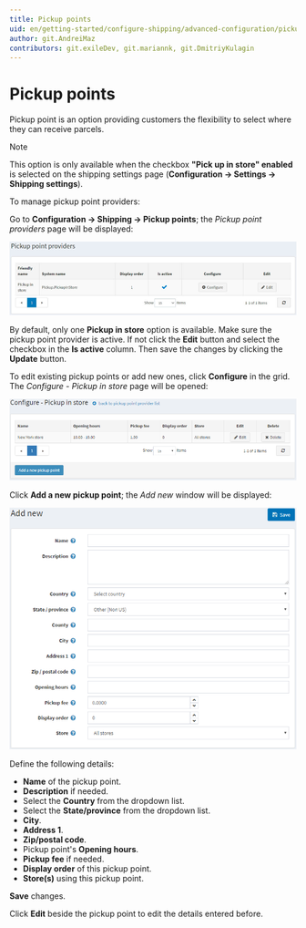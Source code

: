 ```yaml
---
title: Pickup points
uid: en/getting-started/configure-shipping/advanced-configuration/pickup-points
author: git.AndreiMaz
contributors: git.exileDev, git.mariannk, git.DmitriyKulagin
---
```


# Pickup points

Pickup point is an option providing customers the flexibility to select where they can receive parcels.

> [!NOTE]
>
> This option is only available when the checkbox **"Pick up in store" enabled** is selected on the shipping settings page (**Configuration → Settings → Shipping settings**).

To manage pickup point providers:

Go to **Configuration → Shipping → Pickup points**; the *Pickup point providers* page will be displayed:

![Pickup point providers](_static/pickup-points/pickup-point-providers.jpg)

By default, only one **Pickup in store** option is available. Make sure the pickup point provider is active. If not click the **Edit** button and select the checkbox in the **Is active** column. Then save the changes by clicking the **Update** button.

To edit existing pickup points or add new ones, click **Configure** in the grid. The *Configure - Pickup in store* page will be opened:

![Pickup point configure](_static/pickup-points/pickup-in-store-configure.png)

Click **Add a new pickup point**; the *Add new* window will be displayed:

![New pickup point](_static/pickup-points/pickup-point-add-new.png)

Define the following details:

* **Name** of the pickup point.
* **Description** if needed.
* Select the **Country** from the dropdown list.
* Select the **State/province** from the dropdown list.
* **City**.
* **Address 1**.
* **Zip/postal code**.
* Pickup point's **Opening hours**.
* **Pickup fee** if needed.
* **Display order** of this pickup point.
* **Store(s)** using this pickup point.

**Save** changes.

Click **Edit** beside the pickup point to edit the details entered before.
